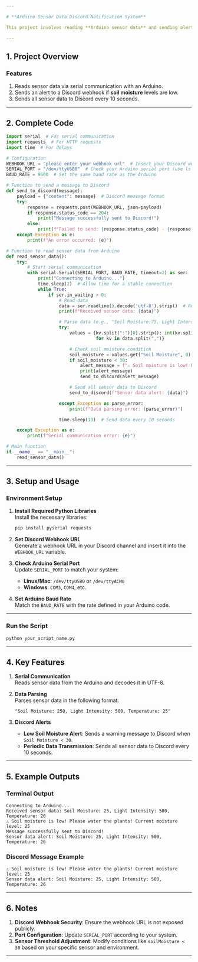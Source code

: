 ```yaml
---

# **Arduino Sensor Data Discord Notification System**

This project involves reading **Arduino sensor data** and sending alerts to a **Discord webhook** based on specific conditions. Alerts are automatically sent when **soil moisture** levels drop below a predefined threshold.

---
```


## **1. Project Overview**

### **Features**
1. Reads sensor data via serial communication with an Arduino.  
2. Sends an alert to a Discord webhook if **soil moisture** levels are low.  
3. Sends all sensor data to Discord every 10 seconds.

---

## **2. Complete Code**

```python
import serial  # For serial communication
import requests  # For HTTP requests
import time  # For delays

# Configuration
WEBHOOK_URL = "please enter your webhook url"  # Insert your Discord webhook URL
SERIAL_PORT = "/dev/ttyUSB0"  # Check your Arduino serial port (use ls /dev/tty* for Linux/Mac or COMx for Windows)
BAUD_RATE = 9600  # Set the same baud rate as the Arduino

# Function to send a message to Discord
def send_to_discord(message):
    payload = {"content": message}  # Discord message format
    try:
        response = requests.post(WEBHOOK_URL, json=payload)
        if response.status_code == 204:
            print("Message successfully sent to Discord!")
        else:
            print(f"Failed to send: {response.status_code} - {response.text}")
    except Exception as e:
        print(f"An error occurred: {e}")

# Function to read sensor data from Arduino
def read_sensor_data():
    try:
        # Start serial communication
        with serial.Serial(SERIAL_PORT, BAUD_RATE, timeout=2) as ser:
            print("Connecting to Arduino...")
            time.sleep(2)  # Allow time for a stable connection
            while True:
                if ser.in_waiting > 0:
                    # Read data
                    data = ser.readline().decode('utf-8').strip()  # Read data from Arduino
                    print(f"Received sensor data: {data}")

                    # Parse data (e.g., "Soil Moisture:75, Light Intensity:28, Humidity:15, Temperature:24")
                    try:
                        values = {kv.split(":")[0].strip(): int(kv.split(":")[1].strip())
                                  for kv in data.split(",")}

                        # Check soil moisture condition
                        soil_moisture = values.get("Soil Moisture", 0)  # Use English keys for sensor data
                        if soil_moisture < 30:
                            alert_message = f"⚠️ Soil moisture is low! Please water the plants! Current moisture level: {soil_moisture}"
                            print(alert_message)
                            send_to_discord(alert_message)

                        # Send all sensor data to Discord
                        send_to_discord(f"Sensor data alert: {data}")

                    except Exception as parse_error:
                        print(f"Data parsing error: {parse_error}")

                    time.sleep(10)  # Send data every 10 seconds

    except Exception as e:
        print(f"Serial communication error: {e}")

# Main function
if __name__ == "__main__":
    read_sensor_data()
```

---

## **3. Setup and Usage**

### **Environment Setup**
1. **Install Required Python Libraries**  
   Install the necessary libraries:
   ```bash
   pip install pyserial requests
   ```

2. **Set Discord Webhook URL**  
   Generate a webhook URL in your Discord channel and insert it into the `WEBHOOK_URL` variable.

3. **Check Arduino Serial Port**  
   Update `SERIAL_PORT` to match your system:  
   - **Linux/Mac**: `/dev/ttyUSB0` or `/dev/ttyACM0`  
   - **Windows**: `COM3`, `COM4`, etc.  

4. **Set Arduino Baud Rate**  
   Match the `BAUD_RATE` with the rate defined in your Arduino code.

---

### **Run the Script**
```bash
python your_script_name.py
```

---

## **4. Key Features**

1. **Serial Communication**  
   Reads sensor data from the Arduino and decodes it in UTF-8.

2. **Data Parsing**  
   Parses sensor data in the following format:  
   ```
   "Soil Moisture: 250, Light Intensity: 500, Temperature: 25"
   ```

3. **Discord Alerts**  
   - **Low Soil Moisture Alert**: Sends a warning message to Discord when `Soil Moisture < 30`.  
   - **Periodic Data Transmission**: Sends all sensor data to Discord every 10 seconds.

---

## **5. Example Outputs**

### **Terminal Output**
```
Connecting to Arduino...
Received sensor data: Soil Moisture: 25, Light Intensity: 500, Temperature: 26
⚠️ Soil moisture is low! Please water the plants! Current moisture level: 25
Message successfully sent to Discord!
Sensor data alert: Soil Moisture: 25, Light Intensity: 500, Temperature: 26
```

### **Discord Message Example**
```
⚠️ Soil moisture is low! Please water the plants! Current moisture level: 25
Sensor data alert: Soil Moisture: 25, Light Intensity: 500, Temperature: 26
```

---

## **6. Notes**
1. **Discord Webhook Security**: Ensure the webhook URL is not exposed publicly.  
2. **Port Configuration**: Update `SERIAL_PORT` according to your system.  
3. **Sensor Threshold Adjustment**: Modify conditions like `soilMoisture < 30` based on your specific sensor and environment.

---
